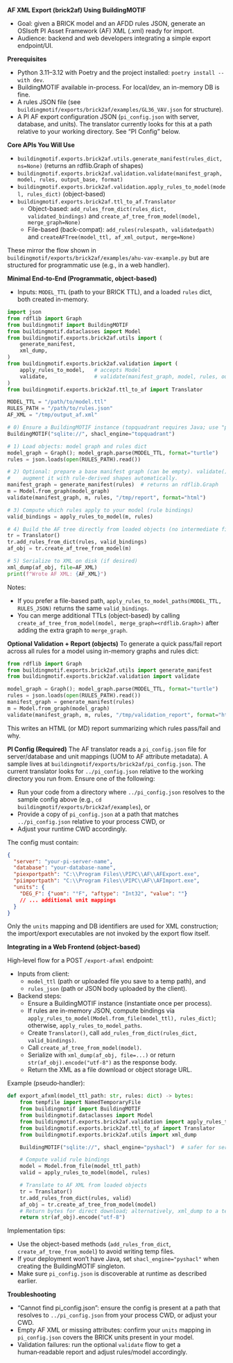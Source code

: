 **AF XML Export (brick2af) Using BuildingMOTIF**

- Goal: given a BRICK model and an AFDD rules JSON, generate an OSIsoft PI Asset Framework (AF) XML (.xml) ready for import.
- Audience: backend and web developers integrating a simple export endpoint/UI.

**Prerequisites**
- Python 3.11–3.12 with Poetry and the project installed: `poetry install --with dev`.
- BuildingMOTIF available in-process. For local/dev, an in-memory DB is fine.
- A rules JSON file (see `buildingmotif/exports/brick2af/examples/GL36_VAV.json` for structure).
- A PI AF export configuration JSON (`pi_config.json` with server, database, and units). The translator currently looks for this at a path relative to your working directory. See “PI Config” below.

**Core APIs You Will Use**
- `buildingmotif.exports.brick2af.utils.generate_manifest(rules_dict, ns=None)` (returns an rdflib.Graph of shapes)
- `buildingmotif.exports.brick2af.validation.validate(manifest_graph, model, rules, output_base, format)`
- `buildingmotif.exports.brick2af.validation.apply_rules_to_model(model, rules_dict)` (object-based)
- `buildingmotif.exports.brick2af.ttl_to_af.Translator`
  - Object-based: `add_rules_from_dict(rules_dict, validated_bindings)` and `create_af_tree_from_model(model, merge_graph=None)`
  - File-based (back-compat): `add_rules(rulespath, validatedpath)` and `createAFTree(model_ttl, af_xml_output, merge=None)`

These mirror the flow shown in `buildingmotif/exports/brick2af/examples/ahu-vav-example.py` but are structured for programmatic use (e.g., in a web handler).

**Minimal End‑to‑End (Programmatic, object-based)**
- Inputs: `MODEL_TTL` (path to your BRICK TTL), and a loaded `rules` dict, both created in-memory.

```python
import json
from rdflib import Graph
from buildingmotif import BuildingMOTIF
from buildingmotif.dataclasses import Model
from buildingmotif.exports.brick2af.utils import (
    generate_manifest,
    xml_dump,
)
from buildingmotif.exports.brick2af.validation import (
    apply_rules_to_model,   # accepts Model
    validate,               # validate(manifest_graph, model, rules, output_base, format)
)
from buildingmotif.exports.brick2af.ttl_to_af import Translator

MODEL_TTL = "/path/to/model.ttl"
RULES_PATH = "/path/to/rules.json"
AF_XML = "/tmp/output_af.xml"

# 0) Ensure a BuildingMOTIF instance (topquadrant requires Java; use "pyshacl" if unavailable)
BuildingMOTIF("sqlite://", shacl_engine="topquadrant")

# 1) Load objects: model graph and rules dict
model_graph = Graph(); model_graph.parse(MODEL_TTL, format="turtle")
rules = json.loads(open(RULES_PATH).read())

# 2) Optional: prepare a base manifest graph (can be empty). validate() will
#    augment it with rule-derived shapes automatically.
manifest_graph = generate_manifest(rules)  # returns an rdflib.Graph
m = Model.from_graph(model_graph)
validate(manifest_graph, m, rules, "/tmp/report", format="html")

# 3) Compute which rules apply to your model (rule bindings)
valid_bindings = apply_rules_to_model(m, rules)

# 4) Build the AF tree directly from loaded objects (no intermediate files)
tr = Translator()
tr.add_rules_from_dict(rules, valid_bindings)
af_obj = tr.create_af_tree_from_model(m)

# 5) Serialize to XML on disk (if desired)
xml_dump(af_obj, file=AF_XML)
print(f"Wrote AF XML: {AF_XML}")
```

Notes:
- If you prefer a file-based path, `apply_rules_to_model_paths(MODEL_TTL, RULES_JSON)` returns the same `valid_bindings`.
- You can merge additional TTLs (object-based) by calling `create_af_tree_from_model(model, merge_graph=<rdflib.Graph>)` after adding the extra graph to `merge_graph`.

**Optional Validation + Report (objects)**
To generate a quick pass/fail report across all rules for a model using in-memory graphs and rules dict:

```python
from rdflib import Graph
from buildingmotif.exports.brick2af.utils import generate_manifest
from buildingmotif.exports.brick2af.validation import validate

model_graph = Graph(); model_graph.parse(MODEL_TTL, format="turtle")
rules = json.loads(open(RULES_PATH).read())
manifest_graph = generate_manifest(rules)
m = Model.from_graph(model_graph)
validate(manifest_graph, m, rules, "/tmp/validation_report", format="html")
```

This writes an HTML (or MD) report summarizing which rules pass/fail and why.

**PI Config (Required)**
The AF translator reads a `pi_config.json` file for server/database and unit mappings (UOM to AF attribute metadata). A sample lives at `buildingmotif/exports/brick2af/pi_config.json`. The current translator looks for `../pi_config.json` relative to the working directory you run from. Ensure one of the following:
- Run your code from a directory where `../pi_config.json` resolves to the sample config above (e.g., `cd buildingmotif/exports/brick2af/examples`), or
- Provide a copy of `pi_config.json` at a path that matches `../pi_config.json` relative to your process CWD, or
- Adjust your runtime CWD accordingly.

The config must contain:
```json
{
  "server": "your-pi-server-name",
  "database": "your-database-name",
  "piexportpath": "C:\\Program Files\\PIPC\\AF\\AFExport.exe",
  "piimportpath": "C:\\Program Files\\PIPC\\AF\\AFImport.exe",
  "units": {
    "DEG_F": {"uom": "°F", "aftype": "Int32", "value": ""}
    // ... additional unit mappings
  }
}
```

Only the `units` mapping and DB identifiers are used for XML construction; the import/export executables are not invoked by the export flow itself.

**Integrating in a Web Frontend (object-based)**

High‑level flow for a POST `/export-afxml` endpoint:
- Inputs from client:
  - `model_ttl` (path or uploaded file you save to a temp path), and
  - `rules_json` (path or JSON body uploaded by the client).
- Backend steps:
  - Ensure a BuildingMOTIF instance (instantiate once per process).
  - If rules are in-memory JSON, compute bindings via `apply_rules_to_model(Model.from_file(model_ttl), rules_dict)`; otherwise, `apply_rules_to_model_paths`.
  - Create `Translator()`, call `add_rules_from_dict(rules_dict, valid_bindings)`.
  - Call `create_af_tree_from_model(model)`.
  - Serialize with `xml_dump(af_obj, file=...)` or return `str(af_obj).encode("utf-8")` as the response body.
  - Return the XML as a file download or object storage URL.

Example (pseudo‑handler):
```python
def export_afxml(model_ttl_path: str, rules: dict) -> bytes:
    from tempfile import NamedTemporaryFile
    from buildingmotif import BuildingMOTIF
    from buildingmotif.dataclasses import Model
    from buildingmotif.exports.brick2af.validation import apply_rules_to_model
    from buildingmotif.exports.brick2af.ttl_to_af import Translator
    from buildingmotif.exports.brick2af.utils import xml_dump

    BuildingMOTIF("sqlite://", shacl_engine="pyshacl")  # safer for server envs without Java

    # Compute valid rule bindings
    model = Model.from_file(model_ttl_path)
    valid = apply_rules_to_model(model, rules)

    # Translate to AF XML from loaded objects
    tr = Translator()
    tr.add_rules_from_dict(rules, valid)
    af_obj = tr.create_af_tree_from_model(model)
    # Return bytes for direct download; alternatively, xml_dump to a temp file
    return str(af_obj).encode("utf-8")
```

Implementation tips:
- Use the object-based methods (`add_rules_from_dict`, `create_af_tree_from_model`) to avoid writing temp files.
- If your deployment won’t have Java, set `shacl_engine="pyshacl"` when creating the BuildingMOTIF singleton.
- Make sure `pi_config.json` is discoverable at runtime as described earlier.

**Troubleshooting**
- “Cannot find pi_config.json”: ensure the config is present at a path that resolves to `../pi_config.json` from your process CWD, or adjust your CWD.
- Empty AF XML or missing attributes: confirm your `units` mapping in `pi_config.json` covers the BRICK units present in your model.
- Validation failures: run the optional `validate` flow to get a human‑readable report and adjust rules/model accordingly.
